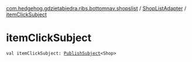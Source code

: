 [com.hedgehog.gdzietabiedra.ribs.bottomnav.shopslist](../index.md) / [ShopListAdapter](index.md) / [itemClickSubject](./item-click-subject.md)

# itemClickSubject

`val itemClickSubject: `[`PublishSubject`](http://reactivex.io/RxJava/javadoc/io/reactivex/subjects/PublishSubject.html)`<Shop>`